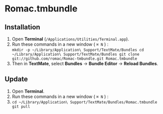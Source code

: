 
Romac.tmbundle
==============

Installation
------------

1. Open **Terminal** (`/Applications/Utilities/Terminal.app`).
2. Run these commands in a new window ( `⌘ N` ) :  
`mkdir -p ~/Library/Application\ Support/TextMate/Bundles
cd ~/Library/Application\ Support/TextMate/Bundles
git clone git://github.com/romac/Romac-tmbundle.git Romac.tmbundle`
3. Then in **TextMate**, select **Bundles** -> **Bundle Editor** -> **Reload Bundles**.

Update
------

1. Open **Terminal**.
2. Run these commands in a new window ( `⌘ N` ) : 
3. `cd ~/Library/Application\ Support/TextMate/Bundles/Romac.tmbundle
git pull`
  